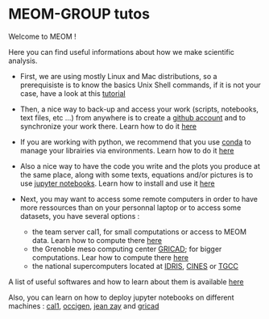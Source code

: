 # MEOM-GROUP tutos

Welcome to MEOM !

Here you can find useful informations about how we make scientific analysis.

 - First, we are using mostly Linux and Mac distributions, so a prerequisiste is to know the basics Unix Shell commands, if it is not your case, have a look at this [tutorial](https://swcarpentry.github.io/shell-novice/)

 - Then, a nice way to back-up and access your work (scripts, notebooks, text files, etc ...) from anywhere is to create a [github account](https://github.com/) and to synchronize your work there. Learn how to do it [here](git-github.md)
 
 - If you are working with python, we recommend that you use [conda](https://docs.conda.io/en/latest/) to manage your librairies via environments. Learn how to do it [here](conda.md)
 
 - Also a nice way to have the code you write and the plots you produce at the same place, along with some texts, equations and/or pictures is to use [jupyter notebooks]([jupyter.md](https://jupyter.org/)). Learn how to install and use it [here](jupyter.md)

 - Next, you may want to access some remote computers in order to have more ressources than on your personnal laptop or to access some datasets, you have several options :
    - the team server cal1, for small computations or access to MEOM data. Learn how to compute there [here](https://github.com/meom-group/tutos/tree/master/cal1#readme)
    - the Grenoble meso computing center [GRICAD](https://gricad.univ-grenoble-alpes.fr/); for bigger computations. Lear how to compute there [here](https://github.com/meom-group/tutos/tree/master/gricad#readme)
    - the national supercomputers located at [IDRIS](http://www.idris.fr/), [CINES](https://www.cines.fr/) or [TGCC](https://www-hpc.cea.fr/fr/complexe/tgcc-JoliotCurie.htm)

A list of useful softwares and how to learn about them is available [here](https://github.com/meom-group/tutos/blob/master/software.md)

Also, you can learn on how to deploy jupyter notebooks on different machines : [cal1](https://github.com/meom-group/tutos/blob/master/cal1/jupyter-on-cal1.md), [occigen](https://github.com/meom-group/tutos/blob/master/occigen/jupyter-notebook-on-occigen.md), [jean zay](https://github.com/meom-group/tutos/blob/master/jean-zay/jupyter-notebook-on-jean-zay.md) and [gricad](https://github.com/meom-group/tutos/blob/master/gricad/jupyter-notebooks-on-gricad.md)
